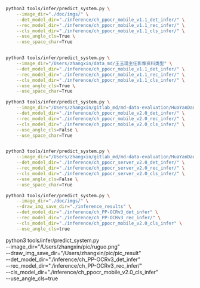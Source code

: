 


```bash
python3 tools/infer/predict_system.py \
    --image_dir="./doc/imgs/" \
    --det_model_dir="./inference/ch_ppocr_mobile_v1.1_det_infer/" \
    --rec_model_dir="./inference/ch_ppocr_mobile_v1.1_rec_infer/" \
    --cls_model_dir="./inference/ch_ppocr_mobile_v1.1_cls_infer/" \
    --use_angle_cls=True \
    --use_space_char=True


python3 tools/infer/predict_system.py \
    --image_dir="/Users/zhangxin/data_md/王玉琨主任影像资料类型" \
    --det_model_dir="./inference/ch_ppocr_mobile_v1.1_det_infer/" \
    --rec_model_dir="./inference/ch_ppocr_mobile_v1.1_rec_infer/" \
    --cls_model_dir="./inference/ch_ppocr_mobile_v1.1_cls_infer/" \
    --use_angle_cls=True \
    --use_space_char=True
```


```bash
python3 tools/infer/predict_system.py \
    --image_dir="/Users/zhangxin/gitlab_md/md-data-evaluation/HuaYanDan/20201117/imgs" \
    --det_model_dir="./inference/ch_ppocr_mobile_v2.0_det_infer/" \
    --rec_model_dir="./inference/ch_ppocr_mobile_v2.0_rec_infer/" \
    --cls_model_dir="./inference/ch_ppocr_mobile_v2.0_cls_infer/" \
    --use_angle_cls=False \
    --use_space_char=True


python3 tools/infer/predict_system.py \
    --image_dir="/Users/zhangxin/gitlab_md/md-data-evaluation/HuaYanDan/20201117/imgs" \
    --det_model_dir="./inference/ch_ppocr_server_v2.0_det_infer/" \
    --rec_model_dir="./inference/ch_ppocr_server_v2.0_rec_infer/" \
    --cls_model_dir="./inference/ch_ppocr_server_v2.0_cls_infer/" \
    --use_angle_cls=False \
    --use_space_char=True
```


```bash
python3 tools/infer/predict_system.py \
    --image_dir="./doc/imgs/" \
    --draw_img_save_dir="./inference_results" \
    --det_model_dir="./inference/ch_PP-OCRv3_det_infer" \
    --rec_model_dir="./inference/ch_PP-OCRv3_rec_infer/" \
    --cls_model_dir="./inference/ch_ppocr_mobile_v2.0_cls_infer" \
    --use_angle_cls=true
```


python3 tools/infer/predict_system.py \
    --image_dir="/Users/zhangxin/pic/ruguo.png" \
    --draw_img_save_dir="/Users/zhangxin/pic/pic_result" \
    --det_model_dir="./inference/ch_PP-OCRv3_det_infer" \
    --rec_model_dir="./inference/ch_PP-OCRv3_rec_infer/" \
    --cls_model_dir="./inference/ch_ppocr_mobile_v2.0_cls_infer" \
    --use_angle_cls=true
